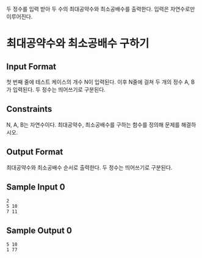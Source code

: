 두 정수를 입력 받아 두 수의 최대공약수와 최소공배수를 출력한다.
입력은 자연수로만 이루어진다.

# 최대공약수와 최소공배수 구하기

## Input Format

첫 번째 줄에 테스트 케이스의 개수 N이 입력된다.
이후 N줄에 걸쳐 두 개의 정수 A, B가 입력된다.
두 정수는 띄어쓰기로 구분된다.

## Constraints

N, A, B는 자연수이다.
최대공약수, 최소공배수를 구하는 함수를 정의해 문제를 해결하시오.

## Output Format

최대공약수와 최소공배수 순서로 출력한다.
두 정수는 띄어쓰기로 구분된다.

## Sample Input 0
```
2
5 10
7 11
```
## Sample Output 0
```
5 10
1 77
```